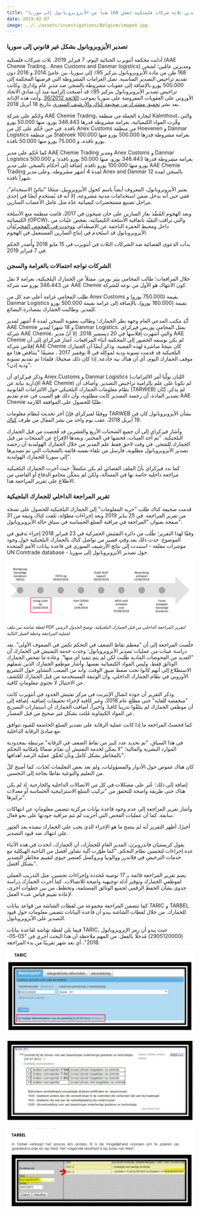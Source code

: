 ```yaml
---
title: "محكمة أنتويرب تدين ثلاثة شركات فلمنكية لشحن 168 طناً من الأيزوبروبانول إلى سوريا"
date: 2019-02-07
image: ../../assets/investigations/Belgium/image4.jpg
---
```


### تصدير الأيزوبروبانول بشكل غير قانوني إلى سوريا

أدانت محكمة أنتويرب الجنائية اليوم، 7 فبراير 2019، ثلاث شركات فلمنكية (AAE Chemie Trading ، Anex Customs and Danmar logistics) ومديرين عامّين؛ لشحن 168 طن من مادة الأيزوبروبانول بتركيز 95٪ إلى سوريا، بين عاميّ 2014 و 2016 دون تقديم تراخيص التصدير المناسبة. تصل الغرامات المشروطة التي فرضتها المحكمة إلى 500.000 يورو بالإضافة إلى عقوبات مشروطة بالسجن ضد مديرٍ عام وإداريّ. وكانت تراخيص تصدير الأيزوبروبانول بتركيز 95٪ قد أصبحت إلزامية منذ أن صادق الاتحاد الأوروبي على العقوبات المفروضة على سوريا بموجب [اللائحة 36/2012](https://eur-lex.europa.eu/legal-content/EN/TXT/?qid=1493825060366&uri=CELEX:02012R0036-20170321). وأتت هذه الإدانة بعد نشر [تحقيق مشترك من صحيفة كناك والأرشيف السوري](https://syrianarchive.org/en/investigations/belgium-isopropanol/) بتاريخ 18 أبريل 2018.

وحُكم على شركة AAE Chemie Trading، لتجارة الجملة من منطقة Kalmthout، والتي وفّرت المواد الكيميائية، بغرامة مشروطة قدرها 346.443 يورو، منها 50.000 يورو نافذة. في حين حُكم على كل من Anex Customs من منطقة Hoevenen و Danmar Logistics من منطقة Stabroek بغرامة مشروطة قدرها 500.000 يورو منها 100.000 يورو نافذة، و 75.000 يورو منها 50.000 نافذة.

كما حُكم على مدير AAE Chemie Trading ومدير Anex Customs و Danmar Logistics بغرامة مشروطة قدرها 346.443 يورو، منها 50.000 يورو نافذة؛ و 500.000 يورو منها 100.000 يورو نافذة. إضافة إلى أحكام بالسجن على مدير AAE Chemie Trading لمدة 4 أشهر مشروطة، وعلى مدير Anex and Danmar بالسجن لمدة 12 شهراً نافذة.

يعتبر الأيزوبروبانول، المعروف أيضاً باسم كحول الأيزوبروبيل، منتَجًا "ثنائيّ الاستخدام"، ففي حين أنه يدخل ضمن استخدامات مدنية مشروعة، إلا أنه قد يُستخدم أيضًا في إحدى مراحل تصنيع مستحضرات كيميائية عدّة مثل عامل الأعصاب السارين.

وبعد الهجوم المُنفّذ بغاز السارين على خان شيخون في 2017، قامت منظمة منع الأسلحة الكيميائية (OPCW)، والتي تراقب التقيّد باتفاقية الأسلحة الكيميائية، بفحص عيّنات من داخل ومحيط الحفرة الناجمة عن الاصطدام، [ووجدت في الفحوص المخبريّة](http://www.securitycouncilreport.org/atf/cf/%7b65BFCF9B-6D27-4E9C-8CD3-CF6E4FF96FF9%7d/s_2017_904.pdf)أن الأيزوبروبانول قد استُخدم في إنتاج السارين المستعمل في الهجوم.

بدأت الدعوى القضائية ضد الشركات الثلاث في أنتويرب في 15 مايو 2018 وأُصدر الحكم في 7 فبراير 2019.

### الشركات تواجه احتمالات بالغرامة والسجن

خلال المرافعات؛ طالب المحامي بيتر بورمز، ممثلاً عن الجمارك البلجيكية، بغرامة لا تقل عن 346.443 يورو ضد شركة AAE Chemie كون الانتهاك هو الأول من نوعه للشركة.

طلب المحامي غرامة أعلى ضد كل من Anex Customs بقيمة (750.000 يورو) و Danmar Logistics بقيمة (160.000 يورو)، بالإضافة إلى غرامة بقيمة 500.000 يورو للمدير. وطالبت الجمارك بمصادرة البضائع.

أيّد مكتب المدعي العام وجهة نظر الجمارك؛ وطالب بعقوبة السجن لمدة 4 أشهر لمدير AAE Chemie و 18 شهرا لمدير Danmar Logistics.
يمثل المحامي يوريس فيركراي شركة AAE Chemie، والتي أشهرت إفلاسها في 20 ديسمبر 2018. إلا أنّ مدير AAE Chemie لم يكن بوسعه الحضور إلى المحكمة أثناء المرافعات. أشار فيركراي إلى أن إفلاس شركة AAE Chemie كان نتيجةً مباشرة لهذه القضية. وذكر أيضًا أن الجمارك البلجيكية قد قدمت تسوية ودية لموكله في 8 نوفمبر 2017 ، مضيفًا "يتناقض هذا مع موقف الجمارك اليوم، أي أن هناك نية خادعة. إذا كان ذلك صحيحًا، فلماذا تم تقديم تسوية ودية إذن؟".

وذكر فيركراي أن Anex Customs و Danmar Logistics (اللتان تولّتا أمر الالتزامات الإدارية نيابة عن AAE Chemie) لم تكونا على علم بإلزامية تراخيص التصدير. وأضاف أن نظام معلومات الجمارك البلجيكي حول الالتزامات القانونية (TARWEB) لم يذكر، إبّان تصدير المادة، أن رخصة التصدير كانت مطلوبة، وأن ذلك هو السبب في عدم تقديم AAE Chemie طلبًا للحصول على الموافقة اللازمة.

ووفقًا لفيركراي فإنّ آخر تحديث لنظام معلومات TARWEB بشأن الأيزوبروبانول كان في 19 أبريل 2018، عقب يوم واحد من نشر المقال من طرف [كناك](https://m.knack.be/nieuws/belgie/isopropanol-schandaal-hoe-een-grondstof-voor-gifgas-door-de-handen-van-de-belgische-douane-glipte/article-longread-1097291.html).

وأشار فيركراي إلى أن جميع الشحنات الأربع والعشرين قد فُحصت من قبل الجمارك البلجيكية. "تم أخذ العينات، فحصها في المختبر، وبعدها الإفراج عن المنتجات من قبل الجمارك للشحن. في وقت لاحق فقط علم المدير من خلال الجمارك الهولندية أن رخصة تصدير الأيزوبروبانول مطلوبة، فأرسل من تلقاء نفسه قائمة بالشحنات التي تم تصديرها إلى سوريا للجمارك الهولندية".

كما ندد فيركراي بأنّ الملف القضائي لم يكن مكتملاً: حيث أجرت الجمارك البلجيكية مراجعة داخلية خاصة بها في المسألة، ولكن لم يتمكّن محامو الدفاع أو القاضي من الاطلاع على تقرير المراجعة هذا.

### تقرير المراجعة الداخلي للجمارك البلجيكية

قدمت صحيفة كناك طلب "حرية المعلومات" إلى الجمارك البلجيكية للحصول على نسخة من تقرير المراجعة. في 25 يناير 2019 وبعد إجراءات مطوّلة، تلقت كناك وثيقة من 31 صفحة بعنوان "المراجعة في مراقبة السلع الحساسة في سياق حالة الأيزوبروبانول".

وفقًا لهذا التقرير؛ طُلب من دائرة التفتيش الجمركية في 23 فبراير 2018 إجراء تدقيق في الموضوع. حدث ذلك بعد وقتٍ قصير من تواصل كناك بالجمارك البلجيكية حول وجود مؤشرات مقلقة - استندت إلى نتائج الأرشيف السوري في قاعدة بيانات الأمم المتحدة UN Comtrade database - حول تصدير الأيزوبروبانول إلى سوريا.

![Internal audit](../../assets/investigations/Belgium/image2.png)
<small>*لقطة شاشة من ملف PDF لتقرير المراجعة الداخلي من قبل الجمارك البلجيكية، توضح الجدول الزمني لعملية المراجعة وخطة العمل التالية.*</small>

خلُصت المراجعة إلى أن "معظم نقاط الضعف في التحكم تكمن في الصفوف الأولى". بعد دراسة عينات من عمليات تصدير الأيزوبروبانول؛ وجدت خدمة التفتيش في الجمارك أن "العديد من الفحوصات المادية طُلبت لكن لم يتم تنفيذ أي منها". وعادة ما تفحص الجمارك الوثائق فقط، وليس المواد الكيميائية نفسها. وأشار موظفو الجمارك الذين شملهم الاستطلاع إلى أنهم كانوا تحت ضغط ضيق الوقت، وأنه من الصعب التشاور حول التشريع الأوروبي في نظام الجمارك الداخلي، وأن الوثيقة المستخدمة من قبل الجمارك للكشف عن الاحتيال لا تحتوي معلوماتٍ كافية.

وذكر التقرير أن جودة اتصال الإنترنت في مركز تفتيش الحدود في أنتويرب كانت "منخفضة للغاية" حتى مطلع عام 2018، وغير كافية لإجراء تحقيقات إضافية. إضافة إلى أن موظفي الجمارك لم يتلقّوا تدريبا كافيا. وأخيراً، أضافت الجمارك أن استمارات التصريح عن المواد الكيماوية مُلئت بشكل غير صحيح من قبل المصدّر.

كما فحصتْ المراجعة ما إذا كانت عملية الرقابة على تصدير السلع الخاضعة للقيود تتوافق مع مبادئ الرقابة الداخلية.

في هذا السياق، "تم تحديد عدد كبير من نقاط الضعف في الرقابة" مرتبطة بمحدودية الموارد البشرية والمالية؛ "لا يمكن لخدمة التفتيش أن تقدّم ضمانًا بإمكانية التحكم بالمخاطر بشكل كامل وبأن تُحقّق عملية الرصد أهدافها".

كان هناك غموض حول الأدوار والمسؤوليات، ولم تعد بعض التعليمات تُحدّث، كما أصبح كلٌ من التعليم والتوعية نقاطا بحاجة إلى التحسين.

إضافة إلى ذلك؛ عُثر على مشكلات في كل من الاتصالات الداخلية والخارجية. إذ لم يكن هناك حتى طريقة واضحة للتحقق من "تركيب السلع الاستراتيجية الحساسة أو معدلات تركيزها".

وأشار تقرير المراجعة إلى عدم وجود قاعدة بيانات مركزية تتضمن معلوماتٍ عن انتهاكات سابقة. كما أن عمليات الفحص التي أُجريت لم تتم مراقبة جودتها على نحو فعال.

أخيرًا، أظهر التقرير أنه لم يتضح ما هو الإجراء الذي يجب على الجمارك تنفيذه بعد العثور على انتهاك ضد قيود التصدير.

يقول كريستيان فاندرويرن، المدير العام للجمارك، أن الجمارك، اتخذت في هذه الأثناء عدة إجراءات لتحسين نظام التحكم. "كما طُوّرت آلية تشاور أفضل من الناحية الهيكلية مع خدمات الترخيص في فلاندرز ووالونيا وبروكسل كعنصر حيوي لتقييم مخاطر التصدير بشكل أفضل".

يضم تقرير المراجعة قائمة بـ 17 توصية مُحددة وإجراءات تحسين، مثل التدريب العملي لموظفي الجمارك وتوفير أدلة توجيهية واضحة للاتصالات. كما أجرت الجمارك دراسة جدوى بشأن الحفظ الرقمي لجميع الوثائق المستلمة، وتخطط، من بين خطوات أخرى، لإعادة تقييم قياس عبء العمل.

كما تتضمن المراجعة مجموعة من لقطات الشاشة من قواعد بيانات TARIC و TARBEL للجمارك. من خلال لقطات الشاشة يبدو أن قاعدة البيانات تتضمن معلومات حول قيود التصدير على الأيزوبروبانول.

فيما يلي لقطة شاشة لقاعدة بيانات TARIC، حيث يبدو أن رمز الإيزوبروبانول (2905120000) مُدخلًا بالفعل. من المهم ملاحظة أن هذا البحث أُجري في "05-05-2018"، أي بعد شهر تقريبًا من بدء المراجعة.


![TARIC database](../../assets/investigations/Belgium/image1.png)

![TARIC database](../../assets/investigations/Belgium/image3.png)

![TARBEL database](../../assets/investigations/Belgium/image5.png)
